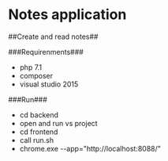 # Notes application #

##Create and read notes##

###Requirenments###
 * php 7.1
 * composer
 * visual studio 2015

###Run###
 * cd backend
 * open and run vs project
 * cd frontend
 * call run.sh
 * chrome.exe --app="http://localhost:8088/"
